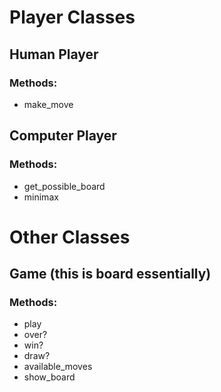 
# Player Classes

## Human Player
### Methods:
- make_move

## Computer Player
### Methods:
- get_possible_board
- minimax

# Other Classes

## Game (this is board essentially)

### Methods: 
- play
- over?
- win?
- draw?
- available_moves
- show_board